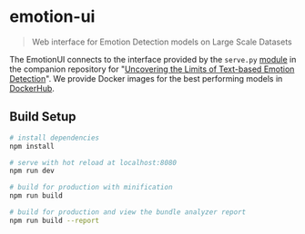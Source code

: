 # emotion-ui

> Web interface for Emotion Detection models on Large Scale Datasets

The EmotionUI connects to the interface provided by the `serve.py` [module](https://github.com/nur-ag/emotion-classification/blob/master/src/serve.py) in the companion repository for "[Uncovering the Limits of Text-based Emotion Detection](https://github.com/nur-ag/emotion-classification/)". We provide Docker images for the best performing models in [DockerHub](https://hub.docker.com/r/nursystems/emotion-models).

## Build Setup

``` bash
# install dependencies
npm install

# serve with hot reload at localhost:8080
npm run dev

# build for production with minification
npm run build

# build for production and view the bundle analyzer report
npm run build --report
```
